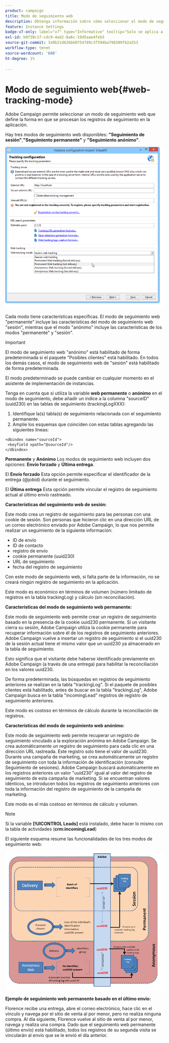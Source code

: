 ```yaml
---
product: campaign
title: Modo de seguimiento web
description: Obtenga información sobre cómo seleccionar el modo de seguimiento web
feature: Instance Settings
badge-v7-only: label="v7" type="Informative" tooltip="Solo se aplica a Campaign Classic v7"
exl-id: b0f30c1f-cdc9-4ad2-8a6c-19d5aae4feb3
source-git-commit: 3a9b21d626b60754789c3f594ba798309f62a553
workflow-type: tm+mt
source-wordcount: '688'
ht-degree: 1%

---
```


# Modo de seguimiento web{#web-tracking-mode}



Adobe Campaign permite seleccionar un modo de seguimiento web que define la forma en que se procesan los registros de seguimiento en la aplicación.

Hay tres modos de seguimiento web disponibles: **&quot;Seguimiento de sesión&quot;**,**&quot;Seguimiento permanente&quot;** y **&quot;Seguimiento anónimo&quot;**.

![](assets/s_ncs_install_deployment_wiz_tracking_mode.png)

Cada modo tiene características específicas. El modo de seguimiento web &quot;permanente&quot; incluye las características del modo de seguimiento web &quot;sesión&quot;, mientras que el modo &quot;anónimo&quot; incluye las características de los modos &quot;permanente&quot; y &quot;sesión&quot;.

>[!IMPORTANT]
>
>El modo de seguimiento web &quot;anónimo&quot; está habilitado de forma predeterminada si el paquete &quot;Posibles clientes&quot; está habilitado. En todos los demás casos, el modo de seguimiento web de &quot;sesión&quot; está habilitado de forma predeterminada.
>
>El modo predeterminado se puede cambiar en cualquier momento en el asistente de implementación de instancias.

Tenga en cuenta que si utiliza la variable **web permanente** o **anónimo** en el modo de seguimiento, debe añadir un índice a la columna &quot;sourceID&quot; (uuid230) en las tablas de seguimiento (trackingLogXXX):

1. Identifique la(s) tabla(s) de seguimiento relacionada con el seguimiento permanente.
1. Amplíe los esquemas que coinciden con estas tablas agregando las siguientes líneas:

```
<dbindex name="sourceId">
 <keyfield xpath="@sourceId"/>
</dbindex>
```

**Permanente** y **Anónimo** Los modos de seguimiento web incluyen dos opciones: **Envío forzado** y **Última entrega**.

El **Envío forzado** Esta opción permite especificar el identificador de la entrega (@jobid) durante el seguimiento.

El **Última entrega** Esta opción permite vincular el registro de seguimiento actual al último envío rastreado.

**Características del seguimiento web de sesión:**

Este modo crea un registro de seguimiento para las personas con una cookie de sesión. Son personas que hicieron clic en una dirección URL de un correo electrónico enviado por Adobe Campaign, lo que nos permite realizar un seguimiento de la siguiente información:

* ID de envío
* ID de contacto
* registro de envío
* cookie permanente (uuid230)
* URL de seguimiento
* fecha del registro de seguimiento

Con este modo de seguimiento web, si falta parte de la información, no se creará ningún registro de seguimiento en la aplicación.

Este modo es económico en términos de volumen (número limitado de registros en la tabla trackingLog) y cálculo (sin reconciliación).

**Características del modo de seguimiento web permanente:**

Este modo de seguimiento web permite crear un registro de seguimiento basado en la presencia de la cookie uuid230 permanente. Si un visitante cierra su sesión, Adobe Campaign utiliza la cookie permanente para recuperar información sobre él de los registros de seguimiento anteriores. Adobe Campaign vuelve a insertar un registro de seguimiento si el uuid230 de la sesión actual tiene el mismo valor que un uuid230 ya almacenado en la tabla de seguimiento.

Esto significa que el visitante debe haberse identificado previamente en Adobe Campaign (a través de una entrega) para habilitar la reconciliación en los valores uuid230.

De forma predeterminada, las búsquedas en registros de seguimiento anteriores se realizan en la tabla &quot;trackingLog&quot;. Si el paquete de posibles clientes está habilitado, antes de buscar en la tabla &quot;trackingLog&quot;, Adobe Campaign busca en la tabla &quot;incomingLead&quot; registros de registro de seguimiento anteriores.

Este modo es costoso en términos de cálculo durante la reconciliación de registros.

**Características del modo de seguimiento web anónimo:**

Este modo de seguimiento web permite recuperar un registro de seguimiento vinculado a la exploración anónima en Adobe Campaign. Se crea automáticamente un registro de seguimiento para cada clic en una dirección URL rastreada. Este registro solo tiene el valor de uuid230. Durante una campaña de marketing, se crea automáticamente un registro de seguimiento con toda la información de identificación (consulte Seguimiento de sesiones). Adobe Campaign buscará automáticamente en los registros anteriores un valor &quot;uuid230&quot; igual al valor del registro de seguimiento de esta campaña de marketing. Si se encuentran valores idénticos, se introducen todos los registros de seguimiento anteriores con toda la información del registro de seguimiento de la campaña de marketing.

Este modo es el más costoso en términos de cálculo y volumen.

>[!NOTE]
>
>Si la variable **[!UICONTROL Leads]** está instalado, debe hacer lo mismo con la tabla de actividades (**crm:incomingLead**)

El siguiente esquema resume las funcionalidades de los tres modos de seguimiento web:

![](assets/s_ncs_install_deployment_wiz_tracking_schema_mode.png)

**Ejemplo de seguimiento web permanente basado en el último envío:**

Florence recibe una entrega, abre el correo electrónico, hace clic en el vínculo y navega por el sitio de venta al por menor, pero no realiza ninguna compra. Al día siguiente, Florence vuelve al sitio de venta al por menor, navega y realiza una compra. Dado que el seguimiento web permanente (último envío) está habilitado, todos los registros de su segunda visita se vincularán al envío que se le envió el día anterior.
